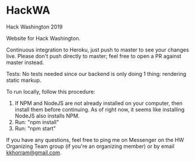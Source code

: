 # HackWA
Hack Washington 2019

Website for Hack Washington.

Continuous integration to Heroku, just push to master to see your changes live.
Please don't push directly to master; feel free to open a PR against master instead.

Tests: No tests needed since our backend is only doing 1 thing: rendering static markup.

To run locally, follow this procedure:
1. If NPM and NodeJS are not already installed on your computer, then install them before continuing. As of right now, it seems like installing NodeJS also installs NPM.
2. Run: "npm install"
3. Run: "npm start"

If you have any questions, feel free to ping me on Messenger on the HW Organizing Team group (if you're an organizing member) or by email kkhorram@gmail.com. 
